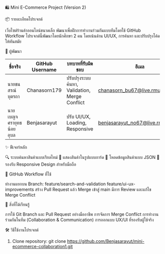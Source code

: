 🛍️ Mini E-Commerce Project (Version 2)

📦 รายละเอียดโปรเจกต์

เว็บไซต์ร้านค้าออนไลน์ขนาดเล็ก พัฒนาเพื่อฝึกการทำงานร่วมกันแบบทีมโดยใช้ GitHub Workflow
โปรเจกต์นี้พัฒนาโดยนักศึกษา 2 คน โดยเน้นด้าน UI/UX, การค้นหา และปรับปรุงโค้ดให้ทันสมัย

👥 ผู้พัฒนา

| ชื่อจริง | GitHub Username | บทบาทที่รับผิดชอบ |อีเมล |
|---------|---------|---------|---------| 
|นายชนสรณ์ บุตรถา| Chanasorn179 | ปรับปรุงระบบค้นหา, Validation, Merge Conflict |chanasorn_bu67@live.rmutl.ac.th|
|นายเบญจศรายุทธ  น้อยอุบล| Benjasarayut | ปรับ UI/UX, Loading, Responsive |benjasarayut_no67@live.rmutl.ac.th |

✨ ฟีเจอร์หลัก

🔍 ระบบค้นหาสินค้าแบบเรียลไทม์
🎨 แสดงสินค้าในรูปแบบการ์ด
📄 โหลดข้อมูลสินค้าแบบ JSON
📱 รองรับ Responsive Design สำหรับมือถือ

🔁 GitHub Workflow ที่ใช้

ทำงานแยกบน Branch:
feature/search-and-validation
feature/ui-ux-improvements
สร้าง Pull Request แล้ว Merge เข้าสู่ main
มีการ Review และแก้ไข Merge Conflict

📘 สิ่งที่ได้เรียนรู้

การใช้ Git Branch และ Pull Request อย่างมืออาชีพ
การจัดการ Merge Conflict
การทำงานร่วมกันในทีม (Collaboration & Communication)
การออกแบบ UX/UI ที่รองรับผู้ใช้จริง

🛠 วิธีใช้งานโปรเจกต์

1. Clone repository:
git clone https://github.com/Benjasarayut/mini-ecommerce-collaboration1.git
